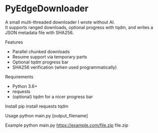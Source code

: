 # PyEdgeDownloader

A small multi-threaded downloader I wrote without AI.  
It supports ranged downloads, optional progress with tqdm, and writes a JSON metadata file with SHA256.

Features
- Parallel chunked downloads
- Resume support via temporary parts
- Optional tqdm progress bar
- SHA256 verification (when used programmatically)

Requirements
- Python 3.6+
- requests
- (optional) tqdm for a nicer progress bar

Install
pip install requests tqdm

Usage
python main.py <url> [output_filename]

Example
python main.py https://example.com/file.zip file.zip

